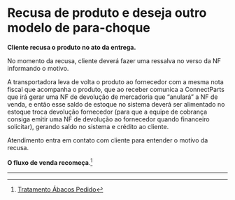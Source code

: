 # Recusa de produto e deseja outro modelo de para-choque

**Cliente recusa o produto no ato da entrega.**

No momento da recusa, cliente deverá fazer uma ressalva no verso da NF informando o motivo. 

A transportadora leva de volta o produto ao fornecedor com a mesma nota fiscal que acompanha o produto, que ao receber comunica a ConnectParts que irá gerar uma NF de devolução de mercadoria que “anulará” a NF de venda, e então esse saldo de estoque no sistema deverá ser alimentado no estoque troca devolução fornecedor (para que a equipe de cobrança consiga emitir uma NF de devolução ao fornecedor quando financeiro solicitar), gerando saldo no sistema e crédito ao cliente.

Atendimento entra em contato com cliente para entender o motivo da recusa.

**O fluxo de venda recomeça**.[^1]

---

[^1]: [Tratamento Ábacos Pedido](/chapter1/integracoes.md)


